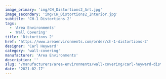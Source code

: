 ```yaml
---
image_primary: 'img/CH_Distortions2_Art.jpg'
image_secondary: 'img/CH_Distortions2_Interior.jpg'
subtitle: 'CH-1 Distortions 2'
tags:
  - 'Area Environments'
  - 'Wall Covering'
title: 'Distortions 2'
href: 'https://www.areaenvironments.com/order/ch-1-distortions-2'
designer: 'Carl Heyward'
category: 'wall-covering'
manufacturer: 'Area Environments'
description: ''
slug: '/manufacturers/area-environments/wall-covering/carl-heyward-distortions-2'
date: '2021-02-17'
---
```

